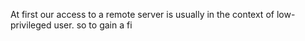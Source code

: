 At first our access to a remote server is usually in the context of low-privileged user.
so to gain a fi
